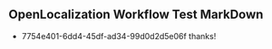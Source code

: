## OpenLocalization Workflow Test MarkDown
* 7754e401-6dd4-45df-ad34-99d0d2d5e06f thanks!

<!--HONumber=Sep16_HO2-->


